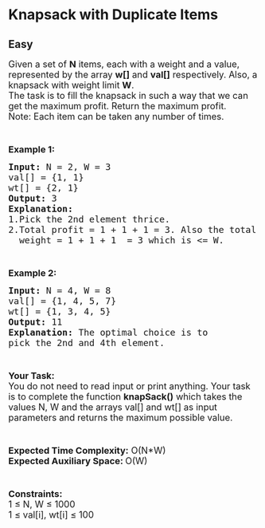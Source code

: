 # Knapsack with Duplicate Items
## Easy
<div class="problems_problem_content__Xm_eO" style="user-select: auto;"><p style="user-select: auto;"><span style="font-size: 18px; user-select: auto;">Given a set of <strong style="user-select: auto;">N</strong> items, each with a weight and a value, represented by the array <strong style="user-select: auto;">w[]</strong>&nbsp;and&nbsp;<strong style="user-select: auto;">val[]</strong>&nbsp;respectively.&nbsp;Also, a knapsack with weight limit <strong style="user-select: auto;">W</strong>.<br style="user-select: auto;">
The task is to fill the knapsack in such a way that we can get the maximum profit. Return the maximum profit.<br style="user-select: auto;">
Note: Each item can be taken any number of times.</span></p>

<p style="user-select: auto;">&nbsp;</p>

<p style="user-select: auto;"><strong style="user-select: auto;"><span style="font-size: 18px; user-select: auto;">Example 1:</span></strong></p>

<pre style="user-select: auto;"><span style="font-size: 18px; user-select: auto;"><strong style="user-select: auto;">Input:</strong> N = 2, W = 3
val[] = {1, 1}
wt[] = {2, 1}
<strong style="user-select: auto;">Output:</strong> 3
<strong style="user-select: auto;">Explanation:</strong> 
1.Pick the 2nd element thrice.
2.Total profit = 1 + 1 + 1 = 3. Also the total 
 &nbsp;weight = 1 + 1 + 1  = 3 which is &lt;= W.</span>
</pre>

<p style="user-select: auto;">&nbsp;</p>

<p style="user-select: auto;"><strong style="user-select: auto;"><span style="font-size: 18px; user-select: auto;">Example 2:</span></strong></p>

<pre style="user-select: auto;"><span style="font-size: 18px; user-select: auto;"><strong style="user-select: auto;">Input:</strong> N = 4, W = 8
val[] = {1, 4, 5, 7}
wt[] = {1, 3, 4, 5}
<strong style="user-select: auto;">Output:</strong> 11
<strong style="user-select: auto;">Explanation:</strong> The optimal choice is to 
pick the 2nd and 4th element.</span></pre>

<p style="user-select: auto;">&nbsp;</p>

<p style="user-select: auto;"><span style="font-size: 18px; user-select: auto;"><strong style="user-select: auto;">Your Task:</strong><br style="user-select: auto;">
You do not need to read input&nbsp;or print anything. Your task is to complete the function <strong style="user-select: auto;">knapSack()</strong> which takes the values N, W and the arrays val[] and wt[] as input parameters and returns the maximum possible&nbsp;value.</span></p>

<p style="user-select: auto;">&nbsp;</p>

<p style="user-select: auto;"><span style="font-size: 18px; user-select: auto;"><strong style="user-select: auto;">Expected Time Complexity:</strong> O(N*W)<br style="user-select: auto;">
<strong style="user-select: auto;">Expected Auxiliary Space: </strong>O(W)</span></p>

<p style="user-select: auto;">&nbsp;</p>

<p style="user-select: auto;"><span style="font-size: 18px; user-select: auto;"><strong style="user-select: auto;">Constraints:</strong><br style="user-select: auto;">
1 ≤ N, W ≤ 1000<br style="user-select: auto;">
1 ≤ val[i], wt[i] ≤ 100</span></p>
</div>